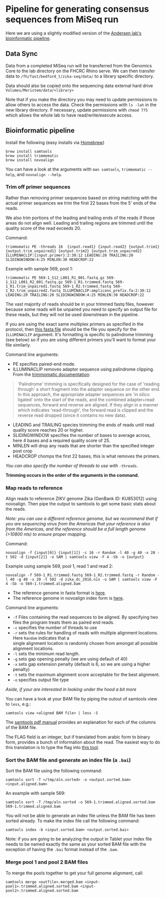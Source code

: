 # Pipeline for generating consensus sequences from MiSeq run

Here we are using a slightly modified version of the [Andersen lab's bioinformatic pipeline](https://github.com/andersen-lab/zika-pipeline).

## Data Sync

Data from a completed MiSeq run will be transferred from the Genomics Core to the lab directory on the FHCRC Rhino serve. We can then transfer data to `/fh/fast/bedford_t/zika-seq/data/` to a library specific directory.

Data should also be copied onto the sequencing data external hard drive `Volumes/Meristem/data/<library>`

Note that if you make the directory you may need to update permissions to allow others to access the data. Check the permissions with `ls -lah` in the new library directory. If necessary, update permissions with `chmod 775` which allows the whole lab to have read/write/execute access.

## Bioinformatic pipeline

Install the following (easy installs via [Homebrew](http://brew.sh/))

    brew install samtools
    brew install trimmomatic
    brew install novoalign

You can have a look at the arguments with `man samtools`, `trimmomatic --help`, and `novoalign --help`.

### Trim off primer sequences

Rather than removing primer sequences based on string matching with the actual primer sequences we trim the first 22 bases from the 5' ends of the reads.

We also trim portions of the leading and trailing ends of the reads if those areas do not align well. Leading and trailing regions are trimmed until the quality score of the read exceeds 20.

Command:

    trimmomatic PE -threads 16  {input.read1} {input.read2} {output.trim1} {output.trim_unpaired1} {output.trim2} {output.trim_unpaired2} ILLUMINACLIP:{input.primer}:2:30:12 LEADING:20 TRAILING:20 SLIDINGWINDOW:4:25 MINLEN:30 HEADCROP:22

Example with sample 569, pool 1:

    trimmomatic PE 569-1_S12_L001_R1_001.fastq.gz 569-1_S12_L001_R2_001.fastq.gz 569-1_R1.trimmed.fastq 569-1_R1.trim_unpaired1.fastq 569-1_R2.trimmed.fastq 569-1_R2.trim_unpaired2.fastq ILLUMINACLIP:amplicons_prefix.fa:2:30:12 LEADING:20 TRAILING:20 SLIDINGWINDOW:4:25 MINLEN:30 HEADCROP:22

The vast majority of reads should be in your trimmed fastq files, however because some reads will be unpaired you need to specify an output file for these reads, but they will not be used downstream in the pipeline.

If you are using the exact same multiplex primers as specified in the protocol, then [this fasta file](amplicons_prefix.fa) should be the file you specify for the `ILLUMINACLIP` argument. It's formatting is specific to palindrome trimming (see below) so if you are using different primers you'll want to format your file similarly.

Command line arguments:

* PE specifies paired-end mode.
* ILLUMINACLIP removes adaptor sequence using palindrome clipping. From the [trimmomatic documentation](http://www.usadellab.org/cms/index.php?page=trimmomatic):

> 'Palindrome' trimming is specifically designed for the case of 'reading through' a short fragment into the adapter sequence on the other end. In this approach, the appropriate adapter sequences are 'in silico ligated' onto the start of the reads, and the combined adapter+read sequences, forward and reverse are aligned. If they align in a manner which indicates 'read-through', the forward read is clipped and the reverse read dropped (since it contains no new data).

* LEADING and TRAILING species trimming the ends of reads until read quality score reaches 20 or higher.
* SLIDINGWINDOW specifies the number of bases to average across, here 4 bases and a required quality score of 25.
* MINLEN will drop any reads that are shorter than the specified integer post crop
* HEADCROP chomps the first 22 bases, this is what removes the primers.

_You can also specify the number of threads to use with_ `-threads`.

**Trimming occurs in the order of the arguments in the command.**

### Map reads to reference

Align reads to reference ZIKV genome Zika (GenBank ID: KU853012) using novoalign. Then pipe the output to samtools to get some basic stats about the reads.

_Note: you can use a different reference genome, but we recommend that if you are sequencing virus from the Americas that your reference is also from the Americas, and the reference should be a full length genome (>10800 nts) to ensure proper mapping._

Command:

    novoalign -f {input[0]} {input[1]} -c 16 -r Random -l 40 -g 40 -x 20 -t 502 -d {input[2]} -o SAM | samtools view -F 4 -Sb -o {output}

Example using sample 569, pool 1, read 1 and read 2:

    novoalign -f 569-1_R1.trimmed.fastq 569-1_R2.trimmed.fastq -r Random -l 40 -g 40 -x 20 -t 502 -d zika_dc_2016.nix -o SAM | samtools view -F 4 -Sb -o 569-1.trimmed.aligned.bam

* The reference genome in fasta format is [here](zika_dc_2016.fa).
* The reference genome in novoalign index form is [here](zika_dc_2016.nix).

Command line arguments:

* `-f` Files containing the read sequences to be aligned. By specifying two files the program treats them as paired end reads.
* `-c` specifies the number of threads to use
* `-r` sets the rules for handling of reads with multiple alignment locations. Here `Random` indicates that a single alignment location is randomly chosen from amongst all possible alignment locations.
* `-l` sets the minimum read length.
* `-g` sets gap opening penalty (we are using default of 40)
* `-x` sets gap extension penalty (default is 6, so we are using a higher penalty)
* `-t` sets the maximum alignment score acceptable for the best alignment.
* `-o` specifies output file type

_Aside, if your are interested in looking under the hood a bit more_

You can have a look at your BAM file by piping the outout of samtools view to `less`, e.g.:

    samtools view <aligned BAM file> | less -S

The [samtools pdf manual](https://samtools.github.io/hts-specs/SAMv1.pdf) provides an explanation for each of the columns of the BAM file.

The FLAG field is an integer, but if translated from arabic form to binary form, provides a bunch of information about the read. The easiest way to do this translation is to type the flag into [this tool](https://broadinstitute.github.io/picard/explain-flags.html).

### Sort the BAM file and generate an index file (a `.bai`)

Sort the BAM file using the following command:

    samtools sort -T </tmp/aln.sorted> -o <output.sorted.bam> <input.aligned.bam>

An example with sample 569:

    samtools sort -T /tmp/aln.sorted -o 569-1.trimmed.aligned.sorted.bam 569-1.trimmed.aligned.bam

You will not be able to generate an index file unless the BAM file has been sorted already. To make the index file call the following command:

    samtools index -b <input.sorted.bam> <output.sorted.bai>

Note: if you are going to be analyzing the output in Tablet your index file needs to be named exactly the same as your sorted BAM file with the exception of having the `.bai` format instead of the `.bam`.

### Merge pool 1 and pool 2 BAM files

To merge the pools together to get your full genome alignment, call:

    samtools merge <outfile>.merged.bam <input-pool1>.trimmed.aligned.sorted.bam <input-pool2>.trimmed.aligned.sorted.bam
